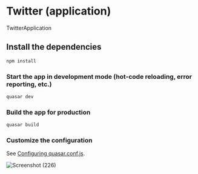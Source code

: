 # Twitter (application)

TwitterApplication

## Install the dependencies
```bash
npm install
```

### Start the app in development mode (hot-code reloading, error reporting, etc.)
```bash
quasar dev
```


### Build the app for production
```bash
quasar build
```

### Customize the configuration
See [Configuring quasar.conf.js](https://v1.quasar.dev/quasar-cli/quasar-conf-js).

![Screenshot (226)](https://user-images.githubusercontent.com/90111876/154855739-8b302013-1361-478e-9164-d542cb520ffe.png)
